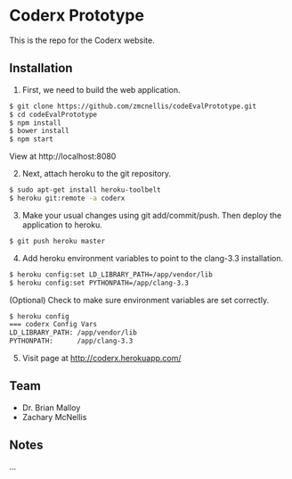 # Coderx Prototype

This is the repo for the Coderx website.

## Installation

1. First, we need to build the web application.
```sh
$ git clone https://github.com/zmcnellis/codeEvalPrototype.git
$ cd codeEvalPrototype
$ npm install
$ bower install
$ npm start
```

View at http://localhost:8080

2. Next, attach heroku to the git repository.
```sh
$ sudo apt-get install heroku-toolbelt
$ heroku git:remote -a coderx
```

3. Make your usual changes using git add/commit/push. Then deploy the application to heroku.
```sh
$ git push heroku master
```

4. Add heroku environment variables to point to the clang-3.3 installation.
```sh
$ heroku config:set LD_LIBRARY_PATH=/app/vendor/lib
$ heroku config:set PYTHONPATH=/app/clang-3.3
```

(Optional) Check to make sure environment variables are set correctly.
```sh
$ heroku config
=== coderx Config Vars
LD_LIBRARY_PATH: /app/vendor/lib
PYTHONPATH:      /app/clang-3.3
```

5. Visit page at http://coderx.herokuapp.com/


## Team
- Dr. Brian Malloy 
- Zachary McNellis

## Notes
...
